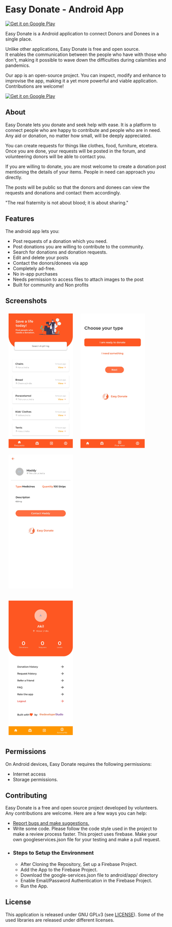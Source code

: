 # Easy Donate - Android App 

<p align="left">
<a href="https://play.google.com/store/apps/details?id=com.thedeveloperstudio.easydonatefinal">
    <img alt="Get it on Google Play"
        height="80"
        src="https://i.ibb.co/jkDKbRm/png.png" /></a></p>

Easy Donate is a Android application to connect Donors and Donees in a single place.

Unlike other applications, Easy Donate is free and open source.  
It enables the communication between the people who have with those who don't, making it possible to wave down the difficulties during calamities and pandemics.

Our app is an open-source project. You can inspect, modify and enhance to improvise the app, making it a yet more powerful and viable application.
Contributions are welcome!

<p align="left">
<a href="https://play.google.com/store/apps/details?id=com.thedeveloperstudio.easydonatefinal">
    <img alt="Get it on Google Play"
        height="80"
        src="https://play.google.com/intl/en_us/badges/images/generic/en_badge_web_generic.png" />
</a>  
</p>
        
 ## About

Easy Donate lets you donate and seek help with ease. It is a platform to connect people who are happy to contribute and people who are in need. Any aid or donation, no matter how small, will be deeply appreciated.

You can create requests for things like clothes, food, furniture, etcetera. Once you are done, your requests will be posted in the forum, and volunteering donors will be able to contact you.

If you are willing to donate, you are most welcome to create a donation post mentioning the details of your items. People in need can approach you directly.

The posts will be public so that the donors and donees can view the requests and donations and contact them accordingly.

"The real fraternity is not about blood; it is about sharing."

## Features

The android app lets you:
- Post requests of a donation which you need.
- Post donations you are willing to contribute to the community.
- Search for donations and donation requests.
- Edit and delete your posts
- Contact the donors/donees via app
- Completely ad-free.
- No in-app purchases
- Needs permission to access files to attach images to the post
- Built for community and Non profits

## Screenshots

[<img src="https://github.com/The-Developer-Studio/Easy-Donate-Android/blob/master/readme/Screenshot_20210814-133023.jpg" align="center"
width="200"
    hspace="10" vspace="10">](https://github.com/The-Developer-Studio/Easy-Donate-Android/blob/master/readme/Screenshot_20210814-133023.jpg)
[<img src="https://github.com/The-Developer-Studio/Easy-Donate-Android/blob/master/readme/Screenshot_20210814-133030.jpg" align="center"
width="200"
    hspace="10" vspace="10">](https://github.com/The-Developer-Studio/Easy-Donate-Android/blob/master/readme/Screenshot_20210814-133030.jpg)
[<img src="https://github.com/The-Developer-Studio/Easy-Donate-Android/blob/master/readme/Screenshot_20210814-133040.jpg" align="center"
width="200"
    hspace="10" vspace="10">](https://github.com/The-Developer-Studio/Easy-Donate-Android/blob/master/readme/Screenshot_20210814-133040.jpg)
    <br><br>
[<img src="https://github.com/The-Developer-Studio/Easy-Donate-Android/blob/master/readme/Screenshot_20210814-133047.jpg" align="center"
width="200"
    hspace="10" vspace="10">](https://github.com/The-Developer-Studio/Easy-Donate-Android/blob/master/readme/Screenshot_20210814-133047.jpg)

## Permissions

On Android devices, Easy Donate requires the following permissions:
- Internet access
- Storage permissions.

## Contributing

Easy Donate is a free and open source project developed by volunteers. Any contributions are welcome. Here are a few ways you can help:
 * [Report bugs and make suggestions.](https://github.com/The-Developer-Studio/Easy-Donate-Android/issues)
 * Write some code. Please follow the code style used in the project to make a review process faster. This project uses firebase. Make your own googleservices.json file for your testing and make a pull request.
 * ### Steps to Setup the Environment
    * After Cloning the Repository, Set up a Firebase Project.
    * Add the App to the Firebase Project.
    * Download the google-services.json file to android/app/ directory
    * Enable Email/Password Authentication in the Firebase Project.
    * Run the App.

## License

This application is released under GNU GPLv3 (see [LICENSE](LICENSE)).
Some of the used libraries are released under different licenses.
